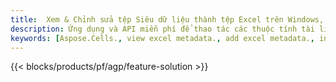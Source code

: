 ```yaml
---
title:  Xem & Chỉnh sửa tệp Siêu dữ liệu thành tệp Excel trên Windows, Linux & macOS
description: Ứng dụng và API miễn phí để thao tác các thuộc tính tài liệu của tệp XLS và XLSX
keywords: [Aspose.Cells., view excel metadata., add excel metadata., insert excel metadata., edit excel metadata., remove excel metadata., extract excel metadata., modify excel metadata]
---
```

{{< blocks/products/pf/agp/feature-solution >}} 

